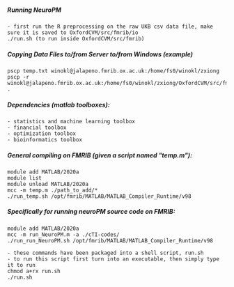 ##### Running NeuroPM
```
- first run the R preprocessing on the raw UKB csv data file, make sure it is saved to OxfordCVM/src/fmrib/io
./run.sh (to run inside OxfordCVM/src/fmrib)
```
##### Copying Data Files to/from Server to/from Windows (example)
```
pscp temp.txt winokl@jalapeno.fmrib.ox.ac.uk:/home/fs0/winokl/zxiong
pscp -r winokl@jalapeno.fmrib.ox.ac.uk:/home/fs0/winokl/zxiong/OxfordCVM/src/fmrib/io .
```

##### Dependencies (matlab toolboxes):
```
- statistics and machine learning toolbox
- financial toolbox
- optimization toolbox
- bioinformatics toolbox
```

##### General compiling on FMRIB (given a script named "temp.m"):
```
module add MATLAB/2020a
module list
module unload MATLAB/2020a
mcc -m temp.m ./path_to_add/*
./run_temp.sh /opt/fmrib/MATLAB/MATLAB_Compiler_Runtime/v98
```

##### Specifically for running neuroPM source code on FMRIB:
```
module add MATLAB/2020a
mcc -m run_NeuroPM.m -a ./cTI-codes/
./run_run_NeuroPM.sh /opt/fmrib/MATLAB/MATLAB_Compiler_Runtime/v98

- these commands have been packaged into a shell script, run.sh
- to run this script first turn into an executable, then simply type it to run
chmod a+rx run.sh
./run.sh
```